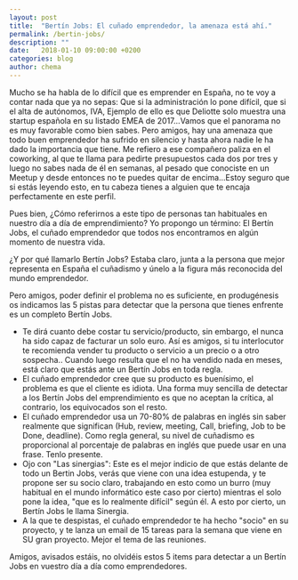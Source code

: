 ```yaml
---
layout: post
title:  "Bertín Jobs: El cuñado emprendedor, la amenaza está ahí."
permalink: /bertin-jobs/
description: ""
date:   2018-01-10 09:00:00 +0200
categories: blog
author: chema
---
```

Mucho se ha habla de lo difícil que es emprender en España, no te voy a contar nada que ya no sepas: Que si la administración lo pone difícil, que si el alta de autónomos, IVA, Ejemplo de ello es que Deliotte solo muestra una startup española en su listado EMEA de 2017...Vamos que el panorama no es muy favorable como bien sabes.
Pero amigos,  hay una amenaza que todo buen emprendedor ha sufrido en silencio y hasta ahora nadie le ha dado la importancia que tiene. Me refiero a ese compañero paliza en el coworking, al que te llama para pedirte presupuestos cada dos por tres y luego no sabes nada de él en semanas,  al pesado que conociste en un Meetup y desde entonces no te puedes quitar de encima...Estoy seguro que si estás leyendo esto, en tu cabeza tienes a alguien que te encaja perfectamente en este perfil.

Pues bien, ¿Cómo referirnos a este tipo de personas tan habituales en nuestro día a día de emprendimiento? Yo propongo un término: El Bertín Jobs, el cuñado emprendedor que todos nos encontramos en algún momento de nuestra vida.

¿Y por qué llamarlo Bertín Jobs? Estaba claro, junta a la persona que mejor representa en España el cuñadismo y únelo a la figura más reconocida del mundo emprendedor.

Pero amigos, poder definir el problema no es suficiente, en produgénesis os indicamos las 5 pistas para detectar que la persona que tienes enfrente es un completo Bertín Jobs.

* Te dirá cuanto debe costar tu servicio/producto,  sin embargo,  el nunca ha sido capaz de facturar un solo euro. Así es amigos, si tu interlocutor te recomienda vender tu producto o servicio a un precio o a otro sospecha.. Cuando luego resulta que el no ha vendido nada en meses, está claro que estás ante un Bertín Jobs en toda regla.
* El cuñado emprendedor cree que su producto es buenísimo, el problema es que el cliente es idiota. Una forma muy sencilla de detectar a los Bertín Jobs del emprendimiento es que no aceptan la crítica, al contrario, los equivocados son el resto.
* El cuñado emprendedor usa un 70-80% de palabras en inglés sin saber realmente que significan (Hub, review, meeting, Call,  briefing, Job to be Done, deadline). Como regla general, su nivel de cuñadismo es proporcional al porcentaje de palabras en inglés que puede usar en una frase. Tenlo presente.
* Ojo con "Las sinergias": Este es el mejor indicio de que estás delante de todo un Bertin Jobs, verás que viene con una idea estupenda, y te propone ser su socio claro,  trabajando en esto como un burro (muy habitual en el mundo informático este caso por cierto)  mientras el solo pone la idea, "que es lo realmente difícil" según él. A esto por cierto, un Bertín Jobs le llama Sinergia.
* A la que te despistas, el cuñado emprendedor te ha hecho "socio" en su proyecto, y te lanza un email de 15 tareas para la semana que viene en SU gran proyecto. Mejor el tema de las reuniones.

Amigos, avisados estáis, no olvidéis estos 5 items para detectar a un Bertín Jobs en vuestro día a día como emprendedores.
